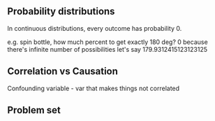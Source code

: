 ## Probability distributions

In continuous distributions, every outcome has probability 0. 

e.g. spin bottle, how much percent to get exactly 180 deg? 0 because there's infinite number of possibilities let's say 179.9312415123123125

## Correlation vs Causation

Confounding variable - var that makes things not correlated

## Problem set 
